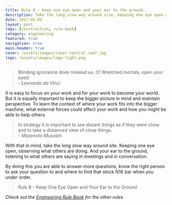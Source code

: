 ```yaml
---
title: Rule 8 - Keep one eye open and your ear to the ground.
description: Take the long slow way around site, keeping one eye open and your ear to the ground.
date: 2017-05-03
layout: post
tags: [construction, rule-book]
category: engineering
featured: true
navigation: true
main-header: true
cover: /assets/images/cover-central-roof.jpg
logo: /assets/images/logo-light.png
---
```


> Blinding ignorance does mislead us. O! Wretched mortals, open your eyes! <br/><cite>- Leonardo da Vinci</cite>

It is easy to focus on your work and for your work to become your world. But it is equally important to keep the bigger picture in mind and maintain perspective. To learn the context of where your work fits into the bigger machine, what external forces could affect your work and how you might be able to help others.

> In strategy it is important to see distant things as if they were close and to take a distanced view of close things. <br/><cite>- Miyamoto Musashi</cite>

With that in mind, take the long slow way around site. Keeping one eye open, observing what others are doing. And your ear to the ground, listening to what others are saying in meetings and in conversation.

By doing this you are able to answer more questions, know the right person to ask your question to and where to find that stock N16 bar when you under order.

> Rule 8 - Keep One Eye Open and Your Ear to the Ground

_Check out the [Engineering Rule Book](https://ianteda.com/engineering/rule-book.html) for the other rules._
